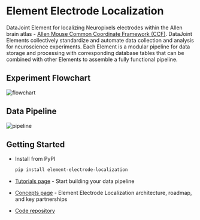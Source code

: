 # Element Electrode Localization

DataJoint Element for localizing Neuropixels electrodes within the Allen brain atlas - 
[Allen Mouse Common Coordinate Framework (CCF)](http://atlas.brain-map.org/). DataJoint 
Elements collectively standardize and automate data collection and analysis for 
neuroscience experiments. Each Element is a modular pipeline for data storage and 
processing with corresponding database tables that can be combined with other Elements 
to assemble a fully functional pipeline.

## Experiment Flowchart

![flowchart](https://raw.githubusercontent.com/datajoint/element-electrode-localization/main/images/flowchart.svg)

## Data Pipeline

![pipeline](https://raw.githubusercontent.com/datajoint/element-electrode-localization/main/images/pipeline.svg)

## Getting Started

+ Install from PyPI

     ```bash
     pip install element-electrode-localization
     ```

+ [Tutorials page](./tutorials.md) - Start building your data pipeline

+ [Concepts page](./concepts.md) - Element Electrode Localization architecture, roadmap, and key partnerships

+ [Code repository](https://github.com/datajoint/element-electrode-localization/)
